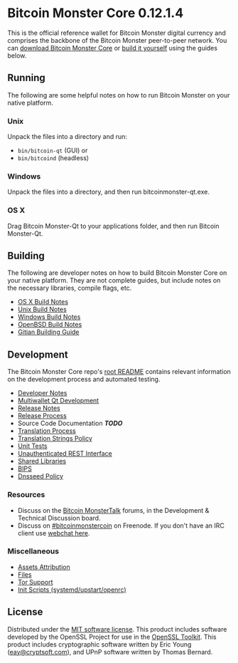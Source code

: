 Bitcoin Monster Core 0.12.1.4
=====================

This is the official reference wallet for Bitcoin Monster digital currency and comprises the backbone of the Bitcoin Monster peer-to-peer network. You can [download Bitcoin Monster Core](https://www.bitcoinmonster.org/downloads/) or [build it yourself](#building) using the guides below.

Running
---------------------
The following are some helpful notes on how to run Bitcoin Monster on your native platform.

### Unix

Unpack the files into a directory and run:

- `bin/bitcoin-qt` (GUI) or
- `bin/bitcoind` (headless)

### Windows

Unpack the files into a directory, and then run bitcoinmonster-qt.exe.

### OS X

Drag Bitcoin Monster-Qt to your applications folder, and then run Bitcoin Monster-Qt.

Building
---------------------
The following are developer notes on how to build Bitcoin Monster Core on your native platform. They are not complete guides, but include notes on the necessary libraries, compile flags, etc.

- [OS X Build Notes](build-osx.md)
- [Unix Build Notes](build-unix.md)
- [Windows Build Notes](build-windows.md)
- [OpenBSD Build Notes](build-openbsd.md)
- [Gitian Building Guide](gitian-building.md)

Development
---------------------
The Bitcoin Monster Core repo's [root README](/README.md) contains relevant information on the development process and automated testing.

- [Developer Notes](developer-notes.md)
- [Multiwallet Qt Development](multiwallet-qt.md)
- [Release Notes](release-notes.md)
- [Release Process](release-process.md)
- Source Code Documentation ***TODO***
- [Translation Process](translation_process.md)
- [Translation Strings Policy](translation_strings_policy.md)
- [Unit Tests](unit-tests.md)
- [Unauthenticated REST Interface](REST-interface.md)
- [Shared Libraries](shared-libraries.md)
- [BIPS](bips.md)
- [Dnsseed Policy](dnsseed-policy.md)

### Resources
* Discuss on the [Bitcoin MonsterTalk](https://bitcoinmonstertalk.org/) forums, in the Development & Technical Discussion board.
* Discuss on [#bitcoinmonstercoin](http://webchat.freenode.net/?channels=bitcoinmonstercoin) on Freenode. If you don't have an IRC client use [webchat here](http://webchat.freenode.net/?channels=bitcoinmonstercoin).

### Miscellaneous
- [Assets Attribution](assets-attribution.md)
- [Files](files.md)
- [Tor Support](tor.md)
- [Init Scripts (systemd/upstart/openrc)](init.md)

License
---------------------
Distributed under the [MIT software license](http://www.opensource.org/licenses/mit-license.php).
This product includes software developed by the OpenSSL Project for use in the [OpenSSL Toolkit](https://www.openssl.org/). This product includes
cryptographic software written by Eric Young ([eay@cryptsoft.com](mailto:eay@cryptsoft.com)), and UPnP software written by Thomas Bernard.
